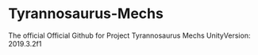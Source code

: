 # Tyrannosaurus-Mechs
The official Official Github for Project Tyrannosaurus Mechs
UnityVersion: 2019.3.2f1
